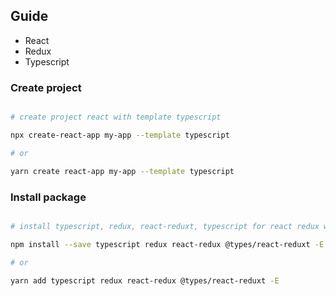 ## Guide

- React
- Redux
- Typescript


### Create project

```bash

# create project react with template typescript

npx create-react-app my-app --template typescript

# or

yarn create react-app my-app --template typescript

```

### Install package

```bash

# install typescript, redux, react-reduxt, typescript for react redux with exact version

npm install --save typescript redux react-redux @types/react-reduxt -E

# or

yarn add typescript redux react-redux @types/react-reduxt -E
```